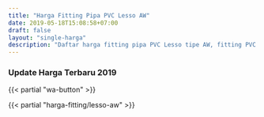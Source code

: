 ```yaml
---
title: "Harga Fitting Pipa PVC Lesso AW"
date: 2019-05-18T15:08:58+07:00
draft: false
layout: "single-harga"
description: "Daftar harga fitting pipa PVC Lesso tipe AW, fitting PVC murah berkualitas."
---
```

### Update Harga Terbaru 2019

{{< partial "wa-button" >}}

{{< partial "harga-fitting/lesso-aw" >}}